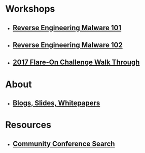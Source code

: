 # Workshops #
- ## [Reverse Engineering Malware 101](https://securedorg.github.io/RE101/) ##
- ## [Reverse Engineering Malware 102](https://securedorg.github.io/RE102/) ##
- ## [2017 Flare-On Challenge Walk Through](https://securedorg.github.io/flareon4/) ##
# About #
- ## [Blogs, Slides, Whitepapers](https://securedorg.github.io/content/) ##
# Resources #
- ## [Community Conference Search](https://securedorg.github.io/community/search.html) ##

